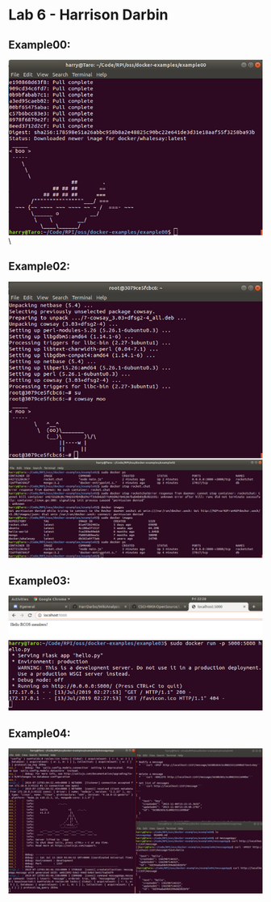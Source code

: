 # Lab 6 - Harrison Darbin
## Example00:
![](https://github.com/HarrDarbo/oss-repo-template/blob/master/labs/lab-06/oss61.png)\

## Example02:
![](https://github.com/HarrDarbo/oss-repo-template/blob/master/labs/lab-06/oss62.png)\
![](https://github.com/HarrDarbo/oss-repo-template/blob/master/labs/lab-06/oss63.png)

## Example03:
![](https://github.com/HarrDarbo/oss-repo-template/blob/master/labs/lab-06/oss64.png)\
![](https://github.com/HarrDarbo/oss-repo-template/blob/master/labs/lab-06/oss65.png)

## Example04:
![](https://github.com/HarrDarbo/oss-repo-template/blob/master/labs/lab-06/oss66.png)
